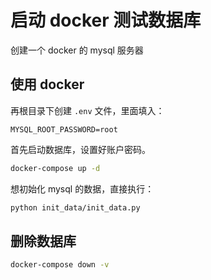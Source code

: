 # 启动 docker 测试数据库

创建一个 docker 的 mysql 服务器

## 使用 docker

再根目录下创建 `.env` 文件，里面填入：

```dotenv
MYSQL_ROOT_PASSWORD=root
```

首先启动数据库，设置好账户密码。

```bash
docker-compose up -d
```

想初始化 mysql 的数据，直接执行：

```bash
python init_data/init_data.py
```

## 删除数据库

```bash
docker-compose down -v
```
